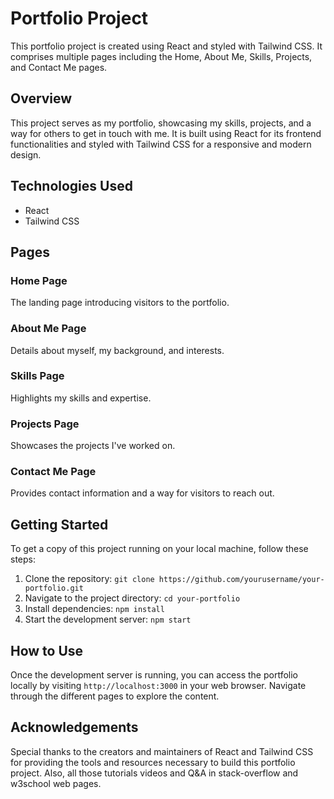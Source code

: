 # Portfolio Project

This portfolio project is created using React and styled with Tailwind CSS. It comprises multiple pages including the Home, About Me, Skills, Projects, and Contact Me pages.

## Overview

This project serves as my portfolio, showcasing my skills, projects, and a way for others to get in touch with me. It is built using React for its frontend functionalities and styled with Tailwind CSS for a responsive and modern design.

## Technologies Used

- React
- Tailwind CSS


## Pages

### Home Page
The landing page introducing visitors to the portfolio.

### About Me Page
Details about myself, my background, and interests.

### Skills Page
Highlights my skills and expertise.

### Projects Page
Showcases the projects I've worked on.

### Contact Me Page
Provides contact information and a way for visitors to reach out.

## Getting Started

To get a copy of this project running on your local machine, follow these steps:

1. Clone the repository: `git clone https://github.com/yourusername/your-portfolio.git`
2. Navigate to the project directory: `cd your-portfolio`
3. Install dependencies: `npm install`
4. Start the development server: `npm start`

## How to Use

Once the development server is running, you can access the portfolio locally by visiting `http://localhost:3000` in your web browser. Navigate through the different pages to explore the content.

## Acknowledgements

Special thanks to the creators and maintainers of React and Tailwind CSS for providing the tools and resources necessary to build this portfolio project. Also, all those tutorials videos and Q&A in stack-overflow and w3school web pages.


